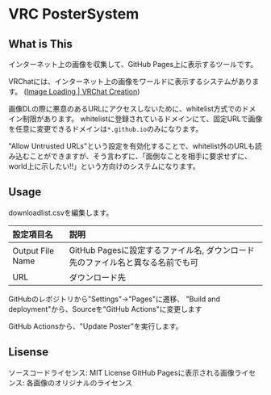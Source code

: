 # VRC PosterSystem

## What is This

インターネット上の画像を収集して、GitHub Pages上に表示するツールです。

VRChatには、インターネット上の画像をワールドに表示するシステムがあります。
([Image Loading | VRChat Creation](https://creators.vrchat.com/worlds/udon/image-loading/))

画像DLの際に悪意のあるURLにアクセスしないために、whitelist方式でのドメイン制限があります。
whitelistに登録されているドメインにて、固定URLで画像を任意に変更できるドメインは`*.github.io`のみになります。

"Allow Untrusted URLs"という設定を有効化することで、whitelist外のURLも読み込むことができますが、そう言わずに、「面倒なことを相手に要求せずに、world上に示したい!!」という方向けのシステムになります。

## Usage

downloadlist.csvを編集します。

|設定項目名|説明|
|:--|:--|
|Output File Name|GitHub Pagesに設定するファイル名, ダウンロード先のファイル名と異なる名前でも可|
|URL|ダウンロード先|

GitHubのレポジトリから"Settings"->"Pages"に遷移、
"Build and deployment"から、Sourceを"GitHub Actions"に変更します

GitHub Actionsから、"Update Poster"を実行します。

## Lisense

ソースコードライセンス: MIT License
GitHub Pagesに表示される画像ライセンス: 各画像のオリジナルのライセンス

